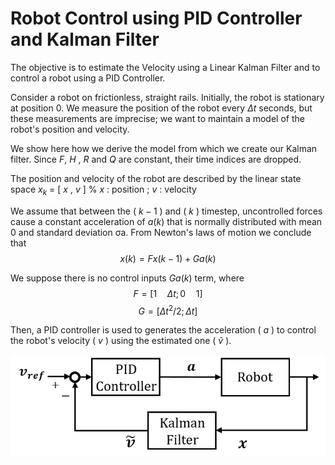 # Robot Control using PID Controller and Kalman Filter
The objective is to estimate the Velocity using a Linear Kalman Filter and to control a robot using a PID Controller.

Consider a robot on frictionless, straight rails. Initially, the robot is stationary at position 0. We measure the position of the robot every $\Delta t$ seconds, but these measurements are imprecise; we want to maintain a model of the robot's position and velocity. 

We show here how we derive the model from which we create our Kalman filter.
Since $F$, $H$ , $R$ and $Q$ are constant, their time indices are dropped.

The position and velocity of the robot are described by the linear state space
$x_k$ = [ $x$ , $v$ ]     % $x$ : position
                          ; $v$ : velocity
                
We assume that between the ( $k − 1$ ) and ( $k$ ) timestep, uncontrolled forces cause a constant acceleration of $a(k)$ that is normally distributed with mean 0 and standard deviation σa. From Newton's laws of motion we conclude that
$$x(k) = F x(k-1) + G a(k)$$

We suppose there is no control inputs $G a(k)$ term, where
$$F = [1 \quad Δt;0 \quad 1]$$
$$G = [Δt^2/2;Δt]$$


Then, a PID controller is used to generates the acceleration ( $a$ ) to control the robot's velocity ( $v$ ) using the estimated one ( $\tilde{v}$ ). 

<p align="center">
  <img src="https://github.com/SaysWis/Robot_Control/blob/main/Control_scheme.png">
</p>
